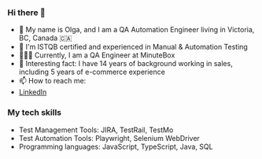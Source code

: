 ### Hi there 👋
- 🔭 My name is Olga, and I am a QA Automation Engineer living in Victoria, BC, Canada 🇨🇦
- 🌱 I'm ISTQB certified and experienced in Manual & Automation Testing 
- 👩🏽‍💻 Currently, I am a QA Engineer at MinuteBox
- 👀 Interesting fact: I have 14 years of background working in sales, including 5 years of e-commerce experience
- 📫 How to reach me: 
- [LinkedIn](https://www.linkedin.com/in/olga-gogoleva-can/)

### My tech skills
- Test Management Tools: 	JIRA, TestRail, TestMo
- Test Automation Tools: 	Playwright, Selenium WebDriver
- Programming languages: 	JavaScript, TypeScript, Java, SQL
